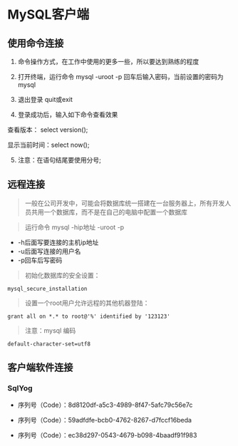 # MySQL客户端

## 使用命令连接
1. 命令操作方式，在工作中使用的更多一些，所以要达到熟练的程度
2. 打开终端，运行命令
 mysql -uroot -p
 回车后输入密码，当前设置的密码为mysql


3. 退出登录
quit或exit

4. 登录成功后，输入如下命令查看效果

查看版本：
    select version();
    
显示当前时间：select now();

5. 注意：在语句结尾要使用分号;
## 远程连接

> 一般在公司开发中，可能会将数据库统一搭建在一台服务器上，所有开发人员共用一个数据库，而不是在自己的电脑中配置一个数据库

>运行命令
>mysql -hip地址 -uroot -p

- -h后面写要连接的主机ip地址
- -u后面写连接的用户名
- -p回车后写密码

> 初始化数据库的安全设置：
    
    mysql_secure_installation

> 设置一个root用户允许远程的其他机器登陆：

    grant all on *.* to root@'%' identified by '123123'
    
> 注意：mysql 编码

    default-character-set=utf8

## 客户端软件连接


### SqlYog

- 序列号（Code）：8d8120df-a5c3-4989-8f47-5afc79c56e7c

- 序列号（Code）：59adfdfe-bcb0-4762-8267-d7fccf16beda

- 序列号（Code）：ec38d297-0543-4679-b098-4baadf91f983